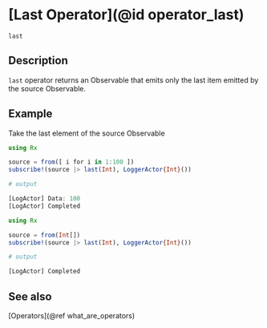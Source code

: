 # [Last Operator](@id operator_last)

```@docs
last
```

## Description

`last` operator returns an Observable that emits only the last item emitted by the source Observable.

## Example

Take the last element of the source Observable

```julia
using Rx

source = from([ i for i in 1:100 ])
subscribe!(source |> last(Int), LoggerActor{Int}())

# output

[LogActor] Data: 100
[LogActor] Completed
```

```julia
using Rx

source = from(Int[])
subscribe!(source |> last(Int), LoggerActor{Int}())

# output

[LogActor] Completed
```

## See also

[Operators](@ref what_are_operators)
